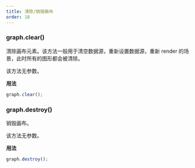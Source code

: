 ```yaml
---
title: 清除/销毁画布
order: 18
---
```


### graph.clear()

清除画布元素。该方法一般用于清空数据源，重新设置数据源，重新 render 的场景，此时所有的图形都会被清除。

该方法无参数。

**用法**

```javascript
graph.clear();
```

### graph.destroy()

销毁画布。

该方法无参数。

**用法**

```javascript
graph.destroy();
```
